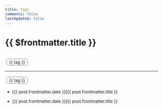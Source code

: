 ```yaml
---
title: Tags
comments: false
lastUpdated: false
---
```


<h1 style="margin-bottom: 32px">{{ $frontmatter.title }}</h1>

<div class="tag-container" style="display: flex;flex-wrap: wrap;">
    <div class="tag" style="border: 1px solid gray;border-radius: 8px;margin: 4px;padding: 2px 8px;cursor: pointer;" v-for="tag in unselectedTags" :key="tag" @click="clickTag(tag)">
        <p class="tag-label" style="margin: 0;">{{ tag }}</p>
    </div>
</div>

<hr />

<div class="tag-container" style="display: flex;flex-wrap: wrap;">
    <div class="tag" style="border: 1px solid gray;border-radius: 8px;margin: 4px;padding: 2px 8px;cursor: pointer;" v-for="tag in selectedTags" :key="tag" @click="clickTag(tag)">
        <p class="tag-label" style="margin: 0;">{{ tag }}</p>
    </div>
</div>

<ul v-if="selectedPosts.length === 0">
    <li v-for="post of posts">
        <a :href="post.url">[{{ post.frontmatter.date }}]{{ post.frontmatter.title }}</a>
    </li>
</ul>

<ul v-else>
    <li v-for="post of selectedPosts">
        <a :href="post.url">[{{ post.frontmatter.date }}]{{ post.frontmatter.title }}</a>
    </li>
</ul>

<script setup>
import { data as tags } from '/tags.data.js'
import { data as posts } from '/posts.data.js'
import { reactive, computed } from 'vue'

const selectedTags = reactive([])
const unselectedTags = computed(() => {
    return tags.filter(tag => selectedTags.indexOf(tag) === -1)
})
const selectedPosts = computed(() => {
    return posts
        .filter(post => {
            if (!post.frontmatter.tag) { return false }
    
            if ('[object String]' === Object.prototype.toString.call(post.frontmatter.tag)) {
                return selectedTags.indexOf(post.frontmatter.tag) > -1
            }
    
            return post.frontmatter.tag.reduce((a, b) => {
                if (selectedTags.indexOf(b) > -1) { a = true }
                return a
            }, false)
        })
})

const clickTag = tag => {
    const tagIndex = selectedTags.indexOf(tag)
    if (tagIndex > -1) {
        selectedTags.splice(tagIndex, 1)
        return void 0
    }
    selectedTags.push(tag)
}
</script>
